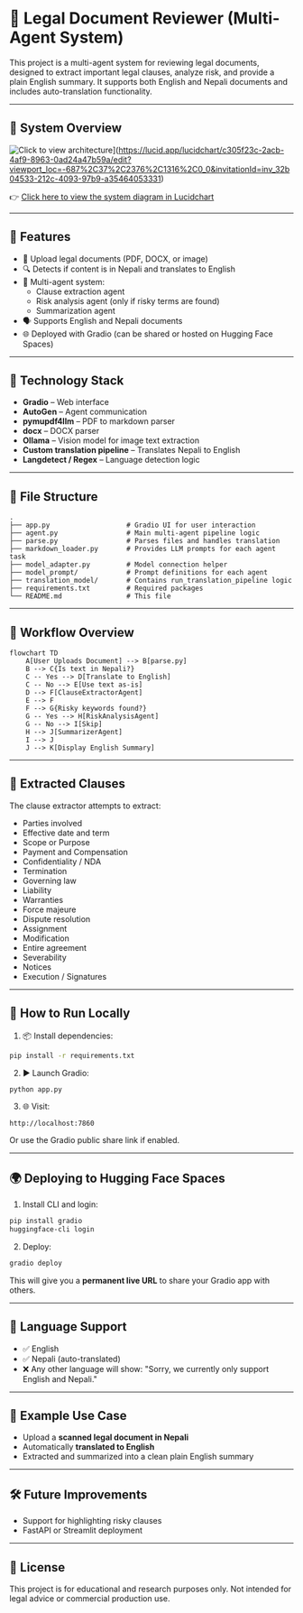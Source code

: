 # 🧾 Legal Document Reviewer (Multi-Agent System)

This project is a multi-agent system for reviewing legal documents, designed to extract important legal clauses, analyze risk, and provide a plain English summary. It supports both English and Nepali documents and includes auto-translation functionality.

---


## 🧠 System Overview

![Click to view architecture](https://img.shields.io/badge/Click_to_View-Diagram-blue?logo=lucidchart&style=for-the-badge)](https://lucid.app/lucidchart/c305f23c-2acb-4af9-8963-0ad24a47b59a/edit?viewport_loc=-687%2C37%2C2376%2C1316%2C0_0&invitationId=inv_32b04533-212c-4093-97b9-a35464053331)

👉 [Click here to view the system diagram in Lucidchart](https://lucid.app/lucidchart/c305f23c-2acb-4af9-8963-0ad24a47b59a/edit?viewport_loc=-687%2C37%2C2376%2C1316%2C0_0&invitationId=inv_32b04533-212c-4093-97b9-a35464053331)

---


## 🚀 Features

- 📄 Upload legal documents (PDF, DOCX, or image)
- 🔍 Detects if content is in Nepali and translates to English
- 🤖 Multi-agent system:
  - Clause extraction agent
  - Risk analysis agent (only if risky terms are found)
  - Summarization agent
- 🗣️ Supports English and Nepali documents
- 🌐 Deployed with Gradio (can be shared or hosted on Hugging Face Spaces)

---

## 🧠 Technology Stack

- **Gradio** – Web interface
- **AutoGen** – Agent communication
- **pymupdf4llm** – PDF to markdown parser
- **docx** – DOCX parser
- **Ollama** – Vision model for image text extraction
- **Custom translation pipeline** – Translates Nepali to English
- **Langdetect / Regex** – Language detection logic

---

## 📁 File Structure

```
.
├── app.py                   # Gradio UI for user interaction
├── agent.py                 # Main multi-agent pipeline logic
├── parse.py                 # Parses files and handles translation
├── markdown_loader.py       # Provides LLM prompts for each agent task
├── model_adapter.py         # Model connection helper
├── model_prompt/            # Prompt definitions for each agent
├── translation_model/       # Contains run_translation_pipeline logic
├── requirements.txt         # Required packages
└── README.md                # This file
```

---

## 🔁 Workflow Overview

```mermaid
flowchart TD
    A[User Uploads Document] --> B[parse.py]
    B --> C{Is text in Nepali?}
    C -- Yes --> D[Translate to English]
    C -- No --> E[Use text as-is]
    D --> F[ClauseExtractorAgent]
    E --> F
    F --> G{Risky keywords found?}
    G -- Yes --> H[RiskAnalysisAgent]
    G -- No --> I[Skip]
    H --> J[SummarizerAgent]
    I --> J
    J --> K[Display English Summary]
```

---

## 📜 Extracted Clauses

The clause extractor attempts to extract:

- Parties involved
- Effective date and term
- Scope or Purpose
- Payment and Compensation
- Confidentiality / NDA
- Termination
- Governing law
- Liability
- Warranties
- Force majeure
- Dispute resolution
- Assignment
- Modification
- Entire agreement
- Severability
- Notices
- Execution / Signatures

---

## 🧪 How to Run Locally

1. 📦 Install dependencies:

```bash
pip install -r requirements.txt
```

2. ▶️ Launch Gradio:

```bash
python app.py
```

3. 🌐 Visit:

```
http://localhost:7860
```

Or use the Gradio public share link if enabled.

---

## 🌍 Deploying to Hugging Face Spaces

1. Install CLI and login:

```bash
pip install gradio
huggingface-cli login
```

2. Deploy:

```bash
gradio deploy
```

This will give you a **permanent live URL** to share your Gradio app with others.

---

## 🧾 Language Support

- ✅ English
- ✅ Nepali (auto-translated)
- ❌ Any other language will show: "Sorry, we currently only support English and Nepali."

---

## 📸 Example Use Case

- Upload a **scanned legal document in Nepali**
- Automatically **translated to English**
- Extracted and summarized into a clean plain English summary
---

## 🛠️ Future Improvements
- Support for highlighting risky clauses
- FastAPI or Streamlit deployment

---

## 📄 License

This project is for educational and research purposes only. Not intended for legal advice or commercial production use.
